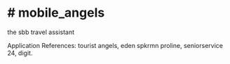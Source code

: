 <h1># mobile_angels</h1>
the sbb travel assistant

Application References:
tourist angels,
eden spkrmn proline,
seniorservice 24,
digit.

